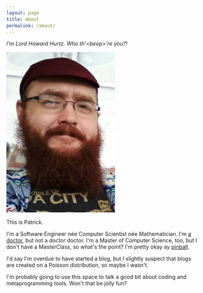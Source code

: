 ```yaml
---
layout: page
title: About
permalink: /about/
---
```

*I'm Lord Howard Hurtz.  Who th'\<beep\>'re you?!*

![It was bright out](/assets/img/psr_reading.png)
  
This is Patrick.

I'm a Software Engineer née Computer Scientist née Mathematician.
I'm [a doctor](https://ir.uiowa.edu/etd/5831/), but not a *doctor* doctor.
I'm a Master of Computer Science, too, but I don't have a MasterClass, so what's the point?
I'm pretty okay ay [pinball](https://www.ifpapinball.com/player.php?p=61457).

I'd say I'm overdue to have started a blog, but I slightly suspect that blogs are created on a Poisson distribution, so maybe I wasn't.

I'm probably going to use this space to talk a good bit about coding and metaprogramming tools.
Won't that be jolly fun?

